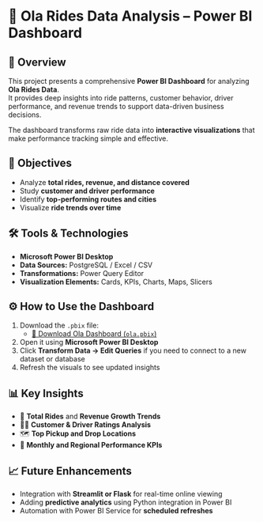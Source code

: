   

# 🚖 Ola Rides Data Analysis – Power BI Dashboard

## 🧠 Overview
This project presents a comprehensive **Power BI Dashboard** for analyzing **Ola Rides Data**.  
It provides deep insights into ride patterns, customer behavior, driver performance, and revenue trends to support data-driven business decisions.  

The dashboard transforms raw ride data into **interactive visualizations** that make performance tracking simple and effective.



## 🎯 Objectives
- Analyze **total rides, revenue, and distance covered**
- Study **customer and driver performance**
- Identify **top-performing routes and cities**
- Visualize **ride trends over time**



## 🛠 Tools & Technologies
- **Microsoft Power BI Desktop**
- **Data Sources:** PostgreSQL / Excel / CSV
- **Transformations:** Power Query Editor
- **Visualization Elements:** Cards, KPIs, Charts, Maps, Slicers



## ⚙️ How to Use the Dashboard
1. Download the `.pbix` file:
   - [📂 Download Ola Dashboard (`ola.pbix`)](./ola.pbix)
2. Open it using **Microsoft Power BI Desktop**
3. Click **Transform Data → Edit Queries** if you need to connect to a new dataset or database
4. Refresh the visuals to see updated insights



## 📊 Key Insights
- 🚗 **Total Rides** and **Revenue Growth Trends**
- 🧍‍♀️ **Customer & Driver Ratings Analysis**
- 🗺️ **Top Pickup and Drop Locations**
- 📅 **Monthly and Regional Performance KPIs**


## 📈 Future Enhancements
- Integration with **Streamlit or Flask** for real-time online viewing  
- Adding **predictive analytics** using Python integration in Power BI  
- Automation with Power BI Service for **scheduled refreshes**



